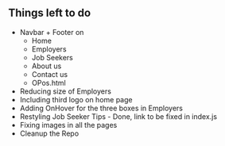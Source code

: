 ## Things left to do

* Navbar +  Footer on 
  * Home
  * Employers
  * Job Seekers
  * About us
  * Contact us
  * OPos.html
* Reducing size of Employers
* Including third logo on home page
* Adding OnHover for the three boxes in Employers
* Restyling Job Seeker Tips - Done, link to be fixed in index.js
* Fixing images in all the pages
* Cleanup the Repo
